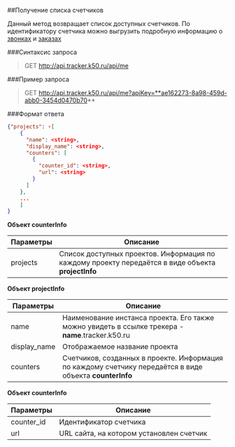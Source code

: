 ##Получение списка счетчиков

Данный метод возвращает список доступных счетчиков. По идентификатору счетчика можно выгрузить подробную информацию о [звонках](get-calls-stat) и [заказах](get-orders-stat) 


###Синтаксис запроса

>GET http://api.tracker.k50.ru/api/me

###Пример запроса

>GET http://api.tracker.k50.ru/api/me?apiKey=**ae162273-8a98-459d-abb0-3454d0470b70**

###Формат ответа

```json
{"projects": ▿[
    {
      "name": <string>,
      "display_name": <string>,
      "counters": [
        {
          "counter_id": <string>,
          "url": <string>
        }
      ]
    },
    ...
    ]
}    
```

**Объект counterInfo**

|Параметры|Описание|
|---------|--------|
|projects|Список доступных проектов. Информация по каждому проекту передаётся в виде объекта **projectInfo**|


**Объект projectInfo**

|Параметры|Описание|
|---------|--------|
|name|Наименование инстанса проекта. Его также можно увидеть в ссылке трекера - **name**.tracker.k50.ru|
|display_name|Отображаемое название проекта|
|counters|Счетчиков, созданных в проекте. Информация по каждому счетчику передаётся в виде объекта **counterInfo**|


**Объект counterInfo**

|Параметры|Описание|
|---------|--------|
|counter_id|Идентификатор счетчика|
|url|URL сайта, на котором установлен счетчик|


